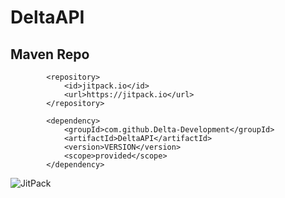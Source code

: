 # DeltaAPI

## Maven Repo

```
        <repository>
            <id>jitpack.io</id>
            <url>https://jitpack.io</url>
        </repository>
```

```
        <dependency>
            <groupId>com.github.Delta-Development</groupId>
            <artifactId>DeltaAPI</artifactId>
            <version>VERSION</version>
            <scope>provided</scope>
        </dependency>
```
![JitPack](https://img.shields.io/jitpack/v/github/Delta-Development/DeltaAPI?style=flat-square)
